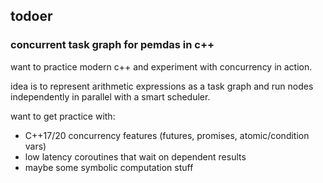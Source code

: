 ## todoer
### concurrent task graph for pemdas in c++
want to practice modern c++ and experiment with concurrency in action.

idea is to represent arithmetic expressions as a task graph and run nodes independently in parallel with a smart scheduler.

want to get practice with:
- C++17/20 concurrency features (futures, promises, atomic/condition vars)
- low latency coroutines that wait on dependent results
- maybe some symbolic computation stuff
